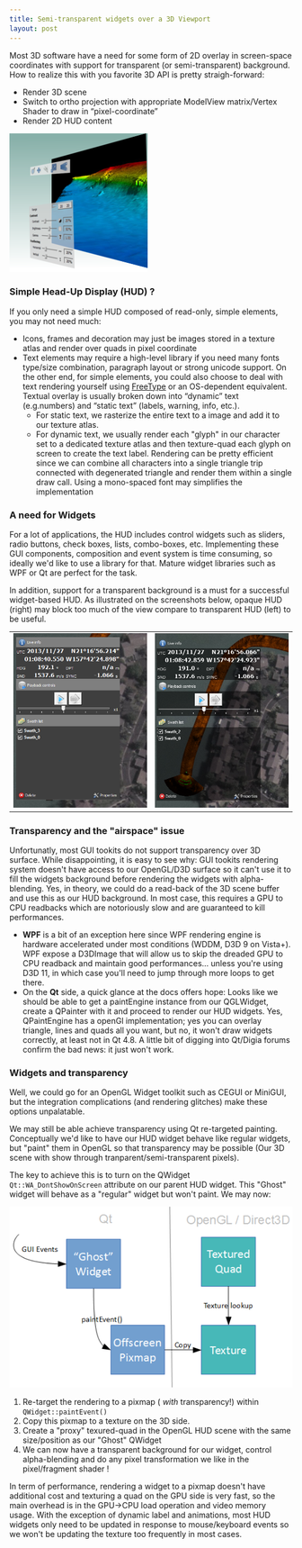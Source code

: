 ```yaml
---
title: Semi-transparent widgets over a 3D Viewport
layout: post
---
```


Most 3D software have a need for some form of 2D overlay in screen-space coordinates with support for transparent (or semi-transparent) background. How to realize this with you favorite 3D API is pretty straigh-forward:
 
- Render 3D scene
- Switch to ortho projection with appropriate ModelView matrix/Vertex Shader to draw in “pixel-coordinate”
- Render 2D HUD content

![Head Up Display](/assets/images/hud-view.png)

### Simple Head-Up Display (HUD) ? ###

If you only need a simple HUD composed of read-only, simple elements, you may not need much:

- Icons, frames and decoration may just be images stored in a texture atlas and render over quads in pixel coordinate
- Text elements may require a high-level library if you need many fonts type/size combination, paragraph layout or strong unicode support. On the other end, for simple elements, you could also choose to deal with text rendering yourself using [FreeType](http://www.freetype.org) or an OS-dependent equivalent. Textual overlay is usually broken down into “dynamic” text (e.g.numbers) and “static text” (labels, warning, info, etc.). 
	- For static text, we rasterize the entire text to a image and add it to our texture atlas.
	- For dynamic text, we usually render each "glyph" in our character set to a dedicated texture atlas and then texture-quad each glyph on screen to create the text label. Rendering can be pretty efficient since we can combine all characters into a single triangle trip connected with degenerated triangle and render them within a single draw call. Using a mono-spaced font may simplifies the implementation   


### A need for Widgets ###

For a lot of applications, the HUD includes control widgets such as sliders, radio buttons, check boxes, lists, combo-boxes, etc.
Implementing these GUI components, composition and event system is time consuming, so ideally we'd like to use a library for that. Mature widget libraries such as WPF or Qt are perfect for the task. 

In addition, support for a transparent background is a must for a successful widget-based HUD. As illustrated on the screenshots below, opaque HUD (right)  may block too much of the view compare to transparent HUD (left) to be useful.

<table><tr><td>
<img src="/assets/images/hud-transparency-3.png"/>
</td><td>
<img src="/assets/images/hud-transparency-2.png"/>
</td></tr></table>


### Transparency and the "airspace" issue ###
Unfortunatly, most GUI tookits do not support transparency over 3D surface.  While disappointing, it is easy to see why: GUI tookits rendering system doesn't have access to our OpenGL/D3D surface so it can't use it to fill the widgets background before rendering the widgets with alpha-blending. Yes, in theory, we could do a read-back of the 3D scene buffer and use this as our HUD background. In most case, this requires a GPU to CPU readbacks which are notoriously slow and are guaranteed to kill performances.

- **WPF** is a bit of an exception here since WPF rendering engine is hardware accelerated under most conditions (WDDM, D3D 9 on Vista+). WPF expose a D3DImage that will allow us to skip the dreaded GPU to CPU readback and maintain good performances... unless you're using D3D 11, in which case you'll need to jump through more loops to get there.
- On the **Qt** side, a quick glance at the docs offers hope: Looks like we should be able to get a paintEngine instance from our QGLWidget, create a QPainter with it and proceed to render our HUD widgets. Yes, QPaintEngine has a openGl implementation; yes you can overlay triangle, lines and quads all you want, but no, it won't draw widgets correctly, at least not in Qt 4.8.  A little bit of digging into Qt/Digia forums confirm the bad news: it just won't work. 

### Widgets and transparency ###
  
Well, we could go for an OpenGL Widget toolkit such as CEGUI or MiniGUI, but the integration complications (and rendering glitches) make these options unpalatable.

We may still be able achieve transparency using Qt re-targeted painting. Conceptually we'd like to have our HUD widget behave like regular widgets, but "paint" them in OpenGL so that transparency may be possible (Our 3D scene with show through tranparent/semi-transparent pixels). 

The key to achieve this is to turn on the QWidget <code> Qt::WA_DontShowOnScreen</code> attribute on our parent HUD widget. This "Ghost" widget will behave as a "regular" widget but won't paint. We may now:

![Qt HUD with transparency diagram](/assets/images/hud-transparency-1.png)

1. Re-target the rendering to a pixmap ( *with* transparency!) within <code>QWidget::paintEvent()</code> 
2. Copy this pixmap to a texture on the 3D side. 
3. Create a "proxy" texured-quad in the OpenGL HUD scene with the same size/position as our "Ghost" QWidget  
3. We can now have a transparent background for our widget, control alpha-blending and do any pixel transformation we like in the pixel/fragment shader !


In term of performance, rendering a widget to a pixmap doesn't have additional cost and texturing a quad on the GPU side is very fast, so the main overhead is in the GPU->CPU load operation and video memory usage. With the exception of dynamic label and animations, most HUD widgets only need to be updated in response to mouse/keyboard events so we won't be updating the texture too frequently in most cases. 


